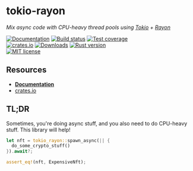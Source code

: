 # tokio-rayon

_Mix async code with CPU-heavy thread pools using [Tokio][tokio-url] + [Rayon][rayon-url]_

[tokio-url]: https://docs.rs/tokio
[rayon-url]: https://docs.rs/rayon

[![Documentation][docs-badge]][docs-url]
[![Build status][build-badge]][build-url]
[![Test coverage][coverage-badge]][coverage-url]
<br />
[![crates.io][crates-badge]][crates-url]
[![Downloads][downloads-badge]][crates-url]
[![Rust version][rust-version-badge]][rust-version-link]
<br />
[![MIT license][license-badge]][license-url]

[build-badge]: https://img.shields.io/github/workflow/status/andybarron/tokio-rayon/CI?labelColor=112&logo=github&logoColor=fff&style=flat-square
[build-url]: https://github.com/andybarron/tokio-rayon/actions
[coverage-badge]: https://img.shields.io/codecov/c/gh/andybarron/tokio-rayon?labelColor=112&logo=codecov&logoColor=fff&style=flat-square
[coverage-url]: https://codecov.io/gh/andybarron/tokio-rayon
[crates-badge]: https://img.shields.io/crates/v/tokio-rayon?labelColor=112&logo=rust&logoColor=fff&style=flat-square
[crates-url]: https://crates.io/crates/tokio-rayon
[docs-badge]: https://img.shields.io/docsrs/tokio-rayon?labelColor=112&logo=read-the-docs&logoColor=fff&style=flat-square
[docs-url]: https://docs.rs/tokio-rayon
[downloads-badge]: https://img.shields.io/crates/d/tokio-rayon?labelColor=112&color=informational&style=flat-square
[license-badge]: https://img.shields.io/crates/l/tokio-rayon?labelColor=112&style=flat-square
[license-url]: https://github.com/andybarron/tokio-rayon/blob/main/LICENSE.txt
[rust-version-badge]: https://img.shields.io/badge/rustc-1.45+-informational?logo=rust&logoColor=fff&labelColor=112&style=flat-square
[rust-version-link]: https://www.rust-lang.org

## Resources

- [**Documentation**][docs-url]
- [crates.io][crates-url]

## TL;DR

Sometimes, you're doing async stuff, and you also need to do CPU-heavy
stuff. This library will help!

```rust
let nft = tokio_rayon::spawn_async(|| {
  do_some_crypto_stuff()
}).await?;

assert_eq!(nft, ExpensiveNft);
```
